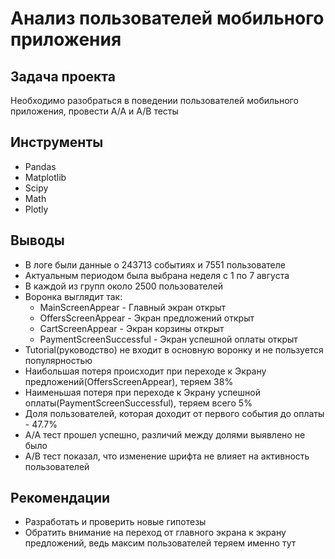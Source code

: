 # Анализ пользователей мобильного приложения

## Задача проекта  
Необходимо разобраться в поведении пользователей мобильного приложения, провести A/A и A/B тесты

## Инструменты
- Pandas
- Matplotlib
- Scipy
- Math
- Plotly

## Выводы
  - В логе были данные о 243713 событиях и 7551 пользователе
  - Актуальным периодом была выбрана неделя с 1 по 7 августа
  - В каждой из групп около 2500 пользователей
  - Воронка выглядит так:
    - MainScreenAppear - Главный экран открыт
    - OffersScreenAppear - Экран предложений открыт
    - CartScreenAppear - Экран корзины открыт
    - PaymentScreenSuccessful - Экран успешной оплаты открыт
  - Tutorial(руководство) не входит в основную воронку и не пользуется популярностью
  - Наибольшая потеря происходит при переходе к Экрану предложений(OffersScreenAppear), теряем 38%
  - Наименьшая потеря при переходе к Экрану успешной оплаты(PaymentScreenSuccessful), теряем всего 5%
  - Доля пользователей, которая доходит от первого события до оплаты - 47.7%
  - A/A тест прошел успешно, различий между долями выявлено не было
  - A/B тест показал, что изменение шрифта не влияет на активность пользователей
  
## Рекомендации
   - Разработать и проверить новые гипотезы
   - Обратить внимание на переход от главного экрана к экрану предложений, ведь максим пользователей теряем именно тут
